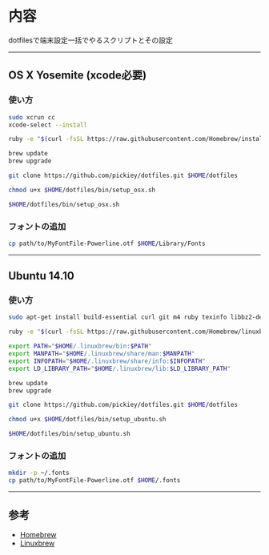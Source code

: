 # 内容

dotfilesで端末設定一括でやるスクリプトとその設定

--------------------------------------------------------------------------------

## OS X Yosemite (xcode必要)

### 使い方

```sh
sudo xcrun cc
xcode-select --install

ruby -e "$(curl -fsSL https://raw.githubusercontent.com/Homebrew/install/master/install)"

brew update
brew upgrade

git clone https://github.com/pickiey/dotfiles.git $HOME/dotfiles

chmod u+x $HOME/dotfiles/bin/setup_osx.sh

$HOME/dotfiles/bin/setup_osx.sh
```

### フォントの追加

```sh
cp path/to/MyFontFile-Powerline.otf $HOME/Library/Fonts
```

--------------------------------------------------------------------------------

## Ubuntu 14.10

### 使い方

```sh
sudo apt-get install build-essential curl git m4 ruby texinfo libbz2-dev libcurl4-openssl-dev libexpat-dev libncurses-dev zlib1g-dev

ruby -e "$(curl -fsSL https://raw.githubusercontent.com/Homebrew/linuxbrew/go/install)"

export PATH="$HOME/.linuxbrew/bin:$PATH"
export MANPATH="$HOME/.linuxbrew/share/man:$MANPATH"
export INFOPATH="$HOME/.linuxbrew/share/info:$INFOPATH"
export LD_LIBRARY_PATH="$HOME/.linuxbrew/lib:$LD_LIBRARY_PATH"

brew update
brew upgrade

git clone https://github.com/pickiey/dotfiles.git $HOME/dotfiles

chmod u+x $HOME/dotfiles/bin/setup_ubuntu.sh

$HOME/dotfiles/bin/setup_ubuntu.sh
```

### フォントの追加

```sh
mkdir -p ~/.fonts
cp path/to/MyFontFile-Powerline.otf $HOME/.fonts
```

--------------------------------------------------------------------------------

## 参考

- [Homebrew](http://brew.sh)
- [Linuxbrew](http://brew.sh/linuxbrew/)
